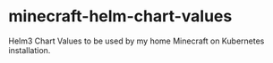 # minecraft-helm-chart-values
Helm3 Chart Values to be used by my home Minecraft on Kubernetes installation.
